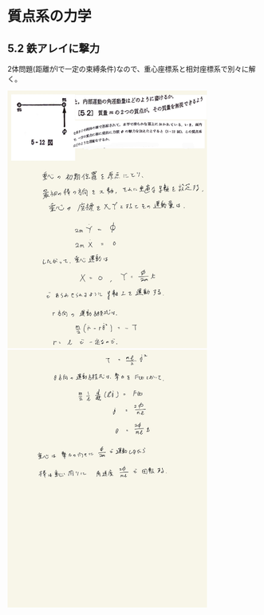 <script type="text/javascript" async src="https://cdnjs.cloudflare.com/ajax/libs/mathjax/2.7.7/MathJax.js?config=TeX-MML-AM_CHTML">
</script>

<script type="text/x-mathjax-config">
 MathJax.Hub.Config({
 tex2jax: {
 inlineMath: [['$', '$'] ],
 displayMath: [ ['$$','$$'], ["\\[","\\]"] ]
 }
 });
</script>

# 質点系の力学
## 5.2 鉄アレイに撃力

2体問題(距離がlで一定の束縛条件)なので、重心座標系と相対座標系で別々に解く。
<br>

<img width="400" alt="rikigaku-130" src="./images/dsp-2/rikigaku-130.jpg">
<img width="400" alt="rikigaku-131" src="./images/dsp-2/rikigaku-131.jpg">
